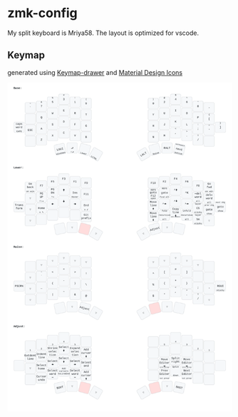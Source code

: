 # zmk-config

My split keyboard is Mriya58. The layout is optimized for vscode.

## Keymap

generated using [Keymap-drawer](https://github.com/caksoylar/keymap-drawer) and [Material Design Icons](https://pictogrammers.com/library/mdi/)

![Keymap](img/mriya.svg)
